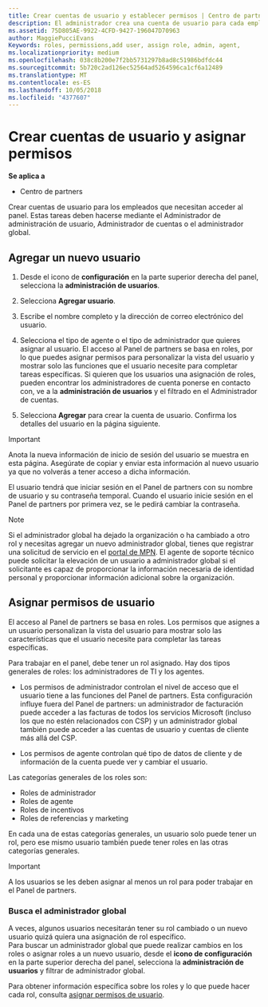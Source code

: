 ```yaml
---
title: Crear cuentas de usuario y establecer permisos | Centro de partners
description: El administrador crea una cuenta de usuario para cada empleado del partner que necesite acceder al Centro de partners.
ms.assetid: 75D805AE-9922-4CFD-9427-196047D70963
author: MaggiePucciEvans
Keywords: roles, permissions,add user, assign role, admin, agent,
ms.localizationpriority: medium
ms.openlocfilehash: 038c8b200e7f2bb5731297b8ad8c51986bdfdc44
ms.sourcegitcommit: 5b720c2ad126ec52564ad5264596ca1cf6a12489
ms.translationtype: MT
ms.contentlocale: es-ES
ms.lasthandoff: 10/05/2018
ms.locfileid: "4377607"
---
```

# <a name="create-user-accounts-and-assign-permissions"></a>Crear cuentas de usuario y asignar permisos

**Se aplica a**

-  Centro de partners

Crear cuentas de usuario para los empleados que necesitan acceder al panel. Estas tareas deben hacerse mediante el Administrador de administración de usuario, Administrador de cuentas o el administrador global. 


## <a name="add-a-new-user"></a>Agregar un nuevo usuario

1. Desde el icono de **configuración** en la parte superior derecha del panel, selecciona la **administración de usuarios**.

2.  Selecciona **Agregar usuario**.

3.  Escribe el nombre completo y la dirección de correo electrónico del usuario.

4.  Selecciona el tipo de agente o el tipo de administrador que quieres asignar al usuario. El acceso al Panel de partners se basa en roles, por lo que puedes asignar permisos para personalizar la vista del usuario y mostrar solo las funciones que el usuario necesite para completar tareas específicas.  Si quieren que los usuarios una asignación de roles, pueden encontrar los administradores de cuenta ponerse en contacto con, ve a la **administración de usuarios** y el filtrado en el Administrador de cuentas.

5.  Selecciona **Agregar** para crear la cuenta de usuario. Confirma los detalles del usuario en la página siguiente.

> [!IMPORTANT]  
> Anota la nueva información de inicio de sesión del usuario se muestra en esta página. Asegúrate de copiar y enviar esta información al nuevo usuario ya que no volverás a tener acceso a dicha información. 

El usuario tendrá que iniciar sesión en el Panel de partners con su nombre de usuario y su contraseña temporal. Cuando el usuario inicie sesión en el Panel de partners por primera vez, se le pedirá cambiar la contraseña. 

> [!NOTE]  
>  Si el administrador global ha dejado la organización o ha cambiado a otro rol y necesitas agregar un nuevo administrador global, tienes que registrar una solicitud de servicio en el [portal de MPN](https://partner.microsoft.com/support). El agente de soporte técnico puede solicitar la elevación de un usuario a administrador global si el solicitante es capaz de proporcionar la información necesaria de identidad personal y proporcionar información adicional sobre la organización.

## <a name="assign-user-permissions"></a>Asignar permisos de usuario

El acceso al Panel de partners se basa en roles. Los permisos que asignes a un usuario personalizan la vista del usuario para mostrar solo las características que el usuario necesite para completar las tareas específicas. 

Para trabajar en el panel, debe tener un rol asignado.  Hay dos tipos generales de roles: los administradores de TI y los agentes.

- Los permisos de administrador controlan el nivel de acceso que el usuario tiene a las funciones del Panel de partners. Esta configuración influye fuera del Panel de partners: un administrador de facturación puede acceder a las facturas de todos los servicios Microsoft (incluso los que no estén relacionados con CSP) y un administrador global también puede acceder a las cuentas de usuario y cuentas de cliente más allá del CSP.

- Los permisos de agente controlan qué tipo de datos de cliente y de información de la cuenta puede ver y cambiar el usuario.
    
Las categorías generales de los roles son: 
- Roles de administrador
- Roles de agente
- Roles de incentivos
- Roles de referencias y marketing


En cada una de estas categorías generales, un usuario solo puede tener un rol, pero ese mismo usuario también puede tener roles en las otras categorías generales. 

>[!Important]
>A los usuarios se les deben asignar al menos un rol para poder trabajar en el Panel de partners.


### <a name="find-your-global-admin"></a>Busca el administrador global

A veces, algunos usuarios necesitarán tener su rol cambiado o un nuevo usuario quizá quiera una asignación de rol específico.  
Para buscar un administrador global que puede realizar cambios en los roles o asignar roles a un nuevo usuario, desde el **icono de configuración** en la parte superior derecha del panel, selecciona la **administración de usuarios** y filtrar de administrador global. 

Para obtener información específica sobre los roles y lo que puede hacer cada rol, consulta [asignar permisos de usuario](permissions-overview.md).





